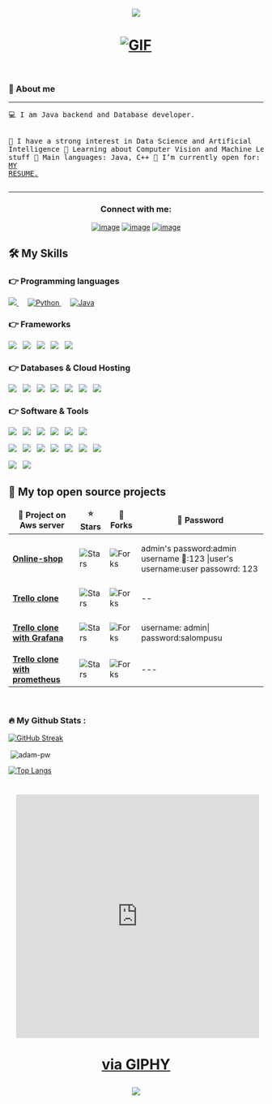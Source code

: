 
<h1 align="center">
	<img src="https://readme-typing-svg.demolab.com/?lines=Hi, I'm Shohimardon Abdurashitov!;Welcome+to+my+GitHub+Profile!">
</h1>

<h1 align="center">
	<a href="https://github.com/ShohimardonDev03" target="_self">
		<img alt="GIF" src="https://github.com/JayantGoel001/JayantGoel001/blob/master/GIF/code.gif">
	</a>
</h1>
<br>


### 📖 About me

<hr>
<pre>
💻 I am Java backend and Database developer.

📝 I have a strong interest in Data Science and Artificial Intelligence
🌱 Learning about Computer Vision and Machine Learning stuff
🌟 Main languages: Java, C++
🤔 I’m currently open for: this is <a href="http://ec2-18-202-217-78.eu-west-1.compute.amazonaws.com:5454/">MY RESUME.</a>
</pre>
<hr>


<h3 align="center">Connect with me:</h3>
<div align="center">

[![image](https://img.shields.io/badge/LinkedIn-0077B5?style=for-the-badge&logo=linkedin&logoColor=white)](https://www.linkedin.com/in/shohimardon-abdurashitov)
[![image](https://img.shields.io/badge/Twitter-1DA1F2?style=for-the-badge&logo=twitter&logoColor=white)](https://twitter.com/shohimardon_dev)
[![image](https://img.shields.io/badge/Telegram-26A5E4.svg?style=for-the-badge&logo=telegram&logoColor=white)](https://t.me/shohimardon_dev)
	
</div>



## 🛠️ My Skills

### 👉 Programming languages

<p align="left"> 
  <a href="https://isocpp.org/">
    <img src="https://img.shields.io/badge/C%2B%2B-00599C?style=for-the-badge&logo=c%2B%2B&logoColor=white">
  </a>
&emsp;

<a href="https://python.org/">
    <img alt="Python" src="https://img.shields.io/badge/Python-FFD43B?style=for-the-badge&logo=python&logoColor=darkgreen"/>
  </a>
  &emsp;
  
<a href="https://www.java.com/en/">
    <img alt="Java" src="https://img.shields.io/badge/Java-ED8B00?style=for-the-badge&logo=java&logoColor=white"/>
  </a>
</p>

### 👉 Frameworks
<p>
	<img src="http://img.shields.io/badge/-Spring-6db33f?style=for-the-badge&logo=spring&logoColor=white" />&nbsp;&nbsp;
	<img src="http://img.shields.io/badge/-Springboot-629e3a?style=for-the-badge&logo=springboot&logoColor=white" />&nbsp;&nbsp;
	<img src="http://img.shields.io/badge/-Project%20Reactor-6db33f?style=for-the-badge&logo=react&logoColor=white" />&nbsp;&nbsp;
	<img src="https://img.shields.io/badge/Keras-D00000?style=for-the-badge&logo=Keras&logoColor=white" />&nbsp;&nbsp;
	<img src="https://img.shields.io/badge/PyTorch-EE4C2C?style=for-the-badge&logo=PyTorch&logoColor=white" />&nbsp;&nbsp;
<!-- 	<img src="" />&nbsp;&nbsp; -->
</p>

### 👉 Databases & Cloud Hosting
<p>
	<img src="https://img.shields.io/badge/Git-F05032?style=for-the-badge&logo=git&logoColor=white" />&nbsp;&nbsp;
	<img src="https://img.shields.io/badge/MySQL-00000F?style=for-the-badge&logo=mysql&logoColor=white" />&nbsp;&nbsp;
	<img src="https://img.shields.io/badge/SQLite-07405E?style=for-the-badge&logo=sqlite&logoColor=white" />&nbsp;&nbsp;
	<img src="https://img.shields.io/badge/GitHub-100000?style=for-the-badge&logo=github&logoColor=white" />&nbsp;&nbsp;
	<img src="https://img.shields.io/badge/GitLab%20-%23F7DF1E.svg?&style=for-the-badge&color=FC6D26" />&nbsp;&nbsp;
	<img src="https://img.shields.io/badge/firebase-ffca28?style=for-the-badge&logo=firebase&logoColor=black" />&nbsp;&nbsp;
	<img src="https://img.shields.io/badge/MongoDB-4EA94B?style=for-the-badge&logo=mongodb&logoColor=white" />&nbsp;&nbsp;
 </p>

 ### 👉 Software & Tools
 <p>

<img src="https://img.shields.io/badge/Linux-FCC624?style=for-the-badge&logo=linux&logoColor=black" />&nbsp;&nbsp;
<img src="https://img.shields.io/badge/Docker-2CA5E0?style=for-the-badge&logo=docker&logoColor=white" />&nbsp;&nbsp;
<img src="https://img.shields.io/badge/Postman-FF6C37?style=for-the-badge&logo=Postman&logoColor=white" />&nbsp;&nbsp;
<img src="https://img.shields.io/badge/Amazon_AWS-232F3E?style=for-the-badge&logo=amazon-aws&logoColor=white" />&nbsp;&nbsp;
<img src="https://img.shields.io/badge/Trello-0052CC?style=for-the-badge&logo=trello&logoColor=white" />&nbsp;&nbsp;
<img src="https://img.shields.io/badge/Figma-F24E1E?style=for-the-badge&logo=figma&logoColor=white" />&nbsp;&nbsp;
	
<img src="https://img.shields.io/badge/Jira-0052CC?style=for-the-badge&logo=Jira&logoColor=white" />&nbsp;&nbsp;
 <img src="https://img.shields.io/badge/RabbitMQ%20-%23F7DF1E.svg?&style=for-the-badge&color=FF6600" />&nbsp;&nbsp;
 <img src="https://img.shields.io/badge/Apache Kafka%20-%23F7DF1E.svg?&style=for-the-badge&color=000" />&nbsp;&nbsp;
 <img src="https://img.shields.io/badge/GraphQL%20-%23F7DF1E.svg?&style=for-the-badge&color=E535AB" />&nbsp;&nbsp;
 <img src="https://img.shields.io/badge/Redis%20-%23F7DF1E.svg?&style=for-the-badge&color=802221" />&nbsp;&nbsp;
 <img src="https://img.shields.io/badge/Swagger%20-%23F7DF1E.svg?&style=for-the-badge&color=87BE3F" />&nbsp;&nbsp;
<img src="https://img.shields.io/badge/OpenApi-6BA539?&style=for-the-badge&logo=openapi-initiative&logoColor=F7F7F7" />&nbsp;&nbsp;
	
   <img src="https://img.shields.io/badge/HTML%20-%23F7DF1E.svg?&style=for-the-badge&color=E34F26" />&nbsp;&nbsp;
   <img src="https://img.shields.io/badge/css%20-%23F7DF1E.svg?&style=for-the-badge&color=5BA8EE" />&nbsp;&nbsp;
 
	
</p>


## 📘 My top open source projects

<table>
  <thead align="center">
    <tr border: none;>
      <td><b>📘 Project on Aws server</b></td>
      <td><b>⭐ Stars</b></td>
      <td><b>🤝 Forks</b></td>
      <td><b>🔑 Password</td>
    </tr>
  </thead>
  <tbody>
    <tr>
      <td><a href="http://ec2-3-250-156-112.eu-west-1.compute.amazonaws.com:9090/login"><b>Online-shop </b></a></td>
      <td><img alt="Stars" src="https://img.shields.io/github/stars/DenverCoder1/LaTeX-Gboard-Dictionary?style=flat-square&labelColor=343b41"/></td>
      <td><img alt="Forks" src="https://img.shields.io/github/forks/DenverCoder1/LaTeX-Gboard-Dictionary?style=flat-square&labelColor=343b41"/></td>
    <td><p>admin's password:admin username 🔑:123 |user's username:user passowrd: 123</p></td>
    </tr>
    <tr>
      <td><a href="http://ec2-34-243-94-228.eu-west-1.compute.amazonaws.com:2003/swagger-ui/index.html"><b>Trello clone</b></a></td>
      <td><img alt="Stars" src="https://img.shields.io/github/stars/DenverCoder1/github-readme-streak-stats?style=flat-square&labelColor=343b41"/></td>
      <td><img alt="Forks" src="https://img.shields.io/github/forks/DenverCoder1/github-readme-streak-stats?style=flat-square&labelColor=343b41"/></td>
    <td><p>--</p></td>
   </tr>
        <tr>
      <td><a href="http://ec2-34-243-94-228.eu-west-1.compute.amazonaws.com:3000/d/X09JGT7Gz/java-springboot-apm?orgId=1"><b>Trello clone with Grafana</b></a></td>
      <td><img alt="Stars" src="https://img.shields.io/github/stars/DenverCoder1/github-readme-streak-stats?style=flat-square&labelColor=343b41"/></td>
      <td><img alt="Forks" src="https://img.shields.io/github/forks/DenverCoder1/github-readme-streak-stats?style=flat-square&labelColor=343b41"/></td>
     <td><p>username: admin| password:salompusu</p></td>
    </tr>
        <tr>
      <td><a href="http://ec2-34-243-94-228.eu-west-1.compute.amazonaws.com:9090/graph?g0.expr=&g0.tab=1&g0.stacked=0&g0.show_exemplars=0&g0.range_input=1h"><b>Trello clone with prometheus</b></a></td>
      <td><img alt="Stars" src="https://img.shields.io/github/stars/DenverCoder1/github-readme-streak-stats?style=flat-square&labelColor=343b41"/></td>
      <td><img alt="Forks" src="https://img.shields.io/github/forks/DenverCoder1/github-readme-streak-stats?style=flat-square&labelColor=343b41"/></td>
     <td><p>---</p></td>
    </tr>
  </tbody>
</table>
<br>

### :fire: My Github Stats :

[![GitHub Streak](http://github-readme-streak-stats.herokuapp.com?user=uz-java&theme=dark&background=000000)](https://github.com/shohimardonDev03/)

<p>&nbsp;<img align="center" src="https://github-readme-stats.vercel.app/api?username=shohimardonDev03&theme=dark&background=000000"
    alt="adam-pw" /></p>

[![Top Langs](https://github-readme-stats.vercel.app/api/top-langs/?username=uz-java&theme=dark&background=000000)](https://github.com/uz-java/)

</div>

<h1 align="center">
	<img src=""></a>
	<iframe src="https://giphy.com/embed/7FrOU9tPbgAZtxV5mb" width="480" height="480" frameBorder="0" class="giphy-embed" allowFullScreen></iframe><p><a href="https://giphy.com/gifs/code-security-binary-7FrOU9tPbgAZtxV5mb">via GIPHY</a></p>
	<img src="https://readme-typing-svg.demolab.com/?lines=Thanks+For+Visiting!">
</h1>
